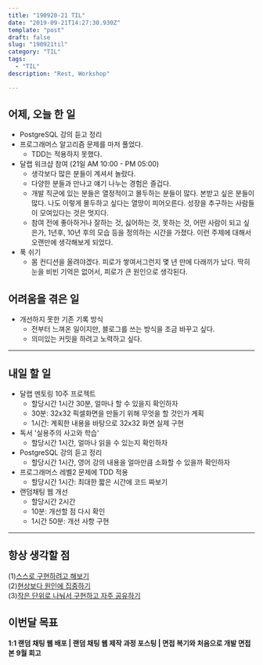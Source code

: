```yaml
---
title: "190920-21 TIL"
date: "2019-09-21T14:27:30.930Z"
template: "post"
draft: false
slug: "190921til"
category: "TIL"
tags:
  - "TIL"
description: "Rest, Workshop"

---
```


## 어제, 오늘 한 일

- PostgreSQL 강의 듣고 정리
- 프로그래머스 알고리즘 문제를 마저 풀었다.
  - TDD는 적용하지 못했다.
- 달랩 워크샵 참여 (21일 AM 10:00 - PM 05:00)
  - 생각보다 많은 분들이 계셔서 놀랐다.
  - 다양한 분들과 만나고 얘기 나누는 경험은 즐겁다.
  - 개발 직군에 있는 분들은 열정적이고 몰두하는 분들이 많다. 본받고 싶은 분들이 많다. 나도 이렇게 몰두하고 싶다는 열망이 피어오른다. 성장을 추구하는 사람들이 모여있다는 것은 멋지다.
  - 참여 전에 좋아하거나 잘하는 것, 싫어하는 것, 못하는 것, 어떤 사람이 되고 싶은가, 1년후, 10년 후의 모습 등을 정의하는 시간을 가졌다. 이런 주제에 대해서 오랜만에 생각해보게 되었다.
- 푹 쉬기
  - 몸 컨디션을 올려야겠다. 피로가 쌓여서그런지 몇 년 만에 다래끼가 났다. 딱히 눈을 비빈 기억은 없어서, 피로가 큰 원인으로 생각된다.

## 어려움을 겪은 일

- 개선하지 못한 기존 기록 방식
  - 전부터 느껴온 일이지만, 블로그를 쓰는 방식을 조금 바꾸고 싶다.
  - 의미있는 커밋을 하려고 노력하고 싶다.

---

## 내일 할 일

- 달랩 멘토링 10주 프로젝트
  - 할당시간 1시간 30분, 얼마나 할 수 있을지 확인하자
  - 30분: 32x32 픽셀화면을 만들기 위해 무엇을 할 것인가 계획
  - 1시간: 계획한 내용을 바탕으로 32x32 화면 실제 구현
- 독서 '실용주의 사고와 학습'
  - 할당시간 1시간, 얼마나 읽을 수 있는지 확인하자
- PostgreSQL 강의 듣고 정리
  - 할당시간 1시간, 영어 강의 내용을 얼마만큼 소화할 수 있을까 확인하자
- 프로그래머스 레벨2 문제에 TDD 적용
  - 할당시간 1시간: 최대한 짧은 시간에 코드 짜보기
- 랜덤채팅 웹 개선
  - 할당시간 2시간
  - 10분: 개선할 점 다시 확인
  - 1시간 50분: 개선 사항 구현

------



## 항상 생각할 점

(1)<u>스스로 구현하려고 해보기</u> <br>(2)<u>현상보다 원인에 집중하기</u> <br>(3)<u>작은 단위로 나눠서 구현하고 자주 공유하기</u>



## 이번달 목표

**1:1 랜덤 채팅 웹 배포 | 랜덤 채팅 웹 제작 과정 포스팅 | 면접 복기와 처음으로 개발 면접 본 9월 회고**

